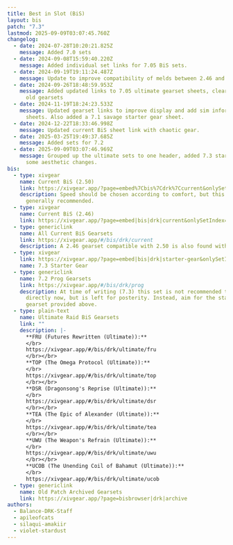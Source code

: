 ```yaml
---
title: Best in Slot (BiS)
layout: bis
patch: "7.3"
lastmod: 2025-09-09T03:07:45.760Z
changelog:
  - date: 2024-07-28T10:20:21.825Z
    message: Added 7.0 sets
  - date: 2024-09-08T15:59:40.220Z
    message: Added individual set links for 7.05 BiS sets.
  - date: 2024-09-19T19:11:24.487Z
    message: Update to improve compatibility of melds between 2.46 and 2.50
  - date: 2024-09-26T18:48:59.953Z
    message: Added updated links to 7.05 ultimate gearset sheets, cleared out some
      old gearsets
  - date: 2024-11-19T18:24:23.533Z
    message: Updated gearset links to improve display and add sim information to
      sheets. Also added a 7.1 savage starter gear sheet.
  - date: 2024-12-22T18:33:46.998Z
    message: Updated current BiS sheet link with chaotic gear.
  - date: 2025-03-25T19:49:37.685Z
    message: Added sets for 7.2
  - date: 2025-09-09T03:07:46.969Z
    message: Grouped up the ultimate sets to one header, added 7.3 starter gear,
      some aesthetic changes.
bis:
  - type: xivgear
    name: Current BiS (2.50)
    link: https://xivgear.app/?page=embed%7Cbis%7Cdrk%7Ccurrent&onlySetIndex=0
    description: Speed should be chosen according to comfort, but this set is
      generally recommended.
  - type: xivgear
    name: Current BiS (2.46)
    link: https://xivgear.app/?page=embed|bis|drk|current&onlySetIndex=1
  - type: genericlink
    name: All Current BiS Gearsets
    link: https://xivgear.app/#/bis/drk/current
    description: A 2.46 gearset compatible with 2.50 is also found within.
  - type: xivgear
    link: https://xivgear.app/?page=embed|bis|drk|starter-gear&onlySetIndex=0
    name: 7.3 Starter Gear
  - type: genericlink
    name: 7.2 Prog Gearsets
    link: https://xivgear.app/#/bis/drk/prog
    description: At time of writing (7.3) this set is not recommended to be built
      directly now, but is left for posterity. Instead, aim for the starter
      gearset provided above.
  - type: plain-text
    name: Ultimate Raid BiS Gearsets
    link: ""
    description: |-
      **FRU (Futures Rewritten (Ultimate)):**
      </br>
      https://xivgear.app/#/bis/drk/ultimate/fru
      </br></br>
      **TOP (The Omega Protocol (Ultimate)):**
      </br>
      https://xivgear.app/#/bis/drk/ultimate/top
      </br></br>
      **DSR (Dragonsong's Reprise (Ultimate)):**
      </br>
      https://xivgear.app/#/bis/drk/ultimate/dsr
      </br></br>
      **TEA (The Epic of Alexander (Ultimate)):**
      </br>
      https://xivgear.app/#/bis/drk/ultimate/tea
      </br></br>
      **UWU (The Weapon's Refrain (Ultimate)):**
      </br>
      https://xivgear.app/#/bis/drk/ultimate/uwu
      </br></br>
      **UCOB (The Unending Coil of Bahamut (Ultimate)):**
      </br>
      https://xivgear.app/#/bis/drk/ultimate/ucob
  - type: genericlink
    name: Old Patch Archived Gearsets
    link: https://xivgear.app/?page=bisbrowser|drk|archive
authors:
  - Balance-DRK-Staff
  - apileofcats
  - silaqui-amakiir
  - violet-stardust
---
```


